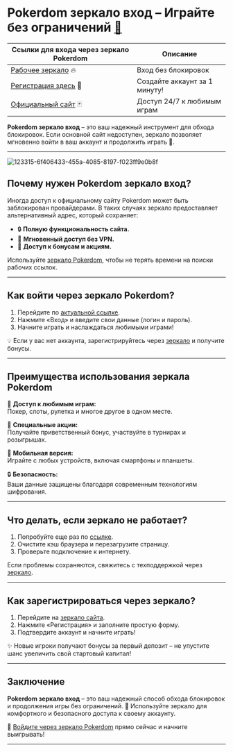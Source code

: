 # Pokerdom зеркало вход – Играйте без ограничений [🔗](https://brandplay.link/Bxg7SC7H)

| **Ссылки для входа через зеркало Pokerdom** | **Описание** |
|--------------------------------------------|--------------|
| [Рабочее зеркало](https://brandplay.link/Bxg7SC7H) 🔥 | Вход без блокировок |
| [Регистрация здесь](https://brandplay.link/Bxg7SC7H) 🎉 | Создайте аккаунт за 1 минуту! |
| [Официальный сайт](https://brandplay.link/Bxg7SC7H) 🃏 | Доступ 24/7 к любимым играм |

**Pokerdom зеркало вход** – это ваш надежный инструмент для обхода блокировок. Если основной сайт недоступен, зеркало позволяет мгновенно войти в ваш аккаунт и продолжить играть 🎰.

---
![123315-6f406433-455a-4085-8197-f023ff9e0b8f](https://github.com/user-attachments/assets/29a7f665-3c46-4900-abc3-9e3010998976)

## Почему нужен Pokerdom зеркало вход?

Иногда доступ к официальному сайту Pokerdom может быть заблокирован провайдерами. В таких случаях зеркало предоставляет альтернативный адрес, который сохраняет:  
- 🔒 **Полную функциональность сайта.**  
- 🚀 **Мгновенный доступ без VPN.**  
- 🎁 **Доступ к бонусам и акциям.**

Используйте [зеркало Pokerdom](https://brandplay.link/Bxg7SC7H), чтобы не терять времени на поиски рабочих ссылок.  

---

## Как войти через зеркало Pokerdom?

1. Перейдите по [актуальной ссылке](https://brandplay.link/Bxg7SC7H).  
2. Нажмите «Вход» и введите свои данные (логин и пароль).  
3. Начните играть и наслаждаться любимыми играми!  

💡 Если у вас нет аккаунта, зарегистрируйтесь через [зеркало](https://brandplay.link/Bxg7SC7H) и получите бонусы.  

---

## Преимущества использования зеркала Pokerdom

🎲 **Доступ к любимым играм:**  
Покер, слоты, рулетка и многое другое в одном месте.  

🎁 **Специальные акции:**  
Получайте приветственный бонус, участвуйте в турнирах и розыгрышах.  

📱 **Мобильная версия:**  
Играйте с любых устройств, включая смартфоны и планшеты.  

🔒 **Безопасность:**  
Ваши данные защищены благодаря современным технологиям шифрования.  

---

## Что делать, если зеркало не работает?

1. Попробуйте еще раз по [ссылке](https://brandplay.link/Bxg7SC7H).  
2. Очистите кэш браузера и перезагрузите страницу.  
3. Проверьте подключение к интернету.  

Если проблемы сохраняются, свяжитесь с техподдержкой через [зеркало](https://brandplay.link/Bxg7SC7H).  

---

## Как зарегистрироваться через зеркало?

1. Перейдите на [зеркало сайта](https://brandplay.link/Bxg7SC7H).  
2. Нажмите «Регистрация» и заполните простую форму.  
3. Подтвердите аккаунт и начните играть!  

✨ Новые игроки получают бонусы за первый депозит – не упустите шанс увеличить свой стартовый капитал!  

---

## Заключение

**Pokerdom зеркало вход** – это ваш надежный способ обхода блокировок и продолжения игры без ограничений. 🎰 Используйте зеркало для комфортного и безопасного доступа к своему аккаунту.  

🔗 [Войдите через зеркало Pokerdom](https://brandplay.link/Bxg7SC7H) прямо сейчас и начните выигрывать!  

---
